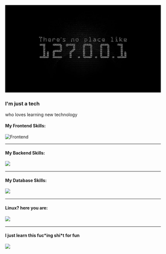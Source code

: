 <img src="./home.jpg" alt="image" width="750px" heigh="350px" alighn="center" />

<h3>I'm just a tech</h3>
<p>who loves learning new technology</p>

<h4>My Frontend Skills:</h4>
<img src="https://skillicons.dev/icons?i=html,css,bootstrap,js,jquery,react,nextjs,git,gitlab,github" alt="Frontend" />
<hr height="1px">

<h4>My Backend Skills:</h4>
<img src="https://skillicons.dev/icons?i=nodejs,expressjs,php,py" />
<hr>

<h4>My Database Skills:</h4>
<img src="https://skillicons.dev/icons?i=mysql,postgres,mongodb" />
<hr>

<h4>Linux? here you are:</h4>
<img src="https://skillicons.dev/icons?i=ubuntu,mint,debian,kali,arch,bash" />
<hr>

<h4>I just learn this fuc*ing shi*t for fun</h4>
<img src="https://skillicons.dev/icons?i=wordpress" />
